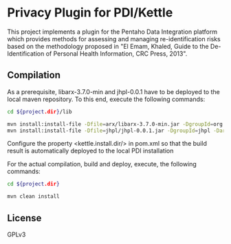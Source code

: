 Privacy Plugin for PDI/Kettle
====

This project implements a plugin for the Pentaho Data Integration platform which provides methods for assessing and managing re-identification risks based on the methodology proposed in "El Emam, Khaled, Guide to the De-Identification of Personal Health Information, CRC Press, 2013".

Compilation
------
As a prerequisite, libarx-3.7.0-min and jhpl-0.0.1 have to be deployed to the local maven repository. To this end, execute the following commands:

```bash
cd ${project.dir}/lib
```

```bash	
mvn install:install-file -Dfile=arx/libarx-3.7.0-min.jar -DgroupId=org.deidentifier.arx -DartifactId=libarx-min -Dversion=3.7.0 -Dpackaging=jar
mvn install:install-file -Dfile=jhpl/jhpl-0.0.1.jar -DgroupId=jhpl -DartifactId=jhpl -Dversion=0.0.1 -Dpackaging=jar
```
    
Configure the property <kettle.install.dir/> in pom.xml so that 
the build result is automatically deployed to the local PDI installation
  
For the actual compilation, build and deploy, execute, the following commands:
```bash
cd ${project.dir}
```

```bash	
mvn clean install
```

License
------

GPLv3